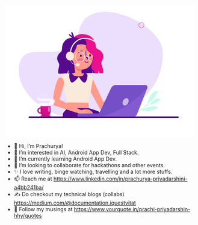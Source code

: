 <a href="https://github.com/LazyLassie/LazyLassie/blob/main/Me.gif"><img src="https://github.com/LazyLassie/LazyLassie/blob/main/Me.gif"/></a>

- 👋 Hi, I’m Prachurya!
- 👀 I’m interested in AI, Android App Dev, Full Stack.
- 🌱 I’m currently learning Android App Dev.
- 💞️ I’m looking to collaborate for hackathons and other events.
- ✨ I love writing, binge watching, travelling and a lot more stuffs.
- 📫 Reach me at https://www.linkedin.com/in/prachurya-priyadarshini-a4bb241ba/
- ✍ Do checkout my technical blogs (collabs) https://medium.com/@documentation.iquestvitat
- 🌟 Follow my musings at https://www.yourquote.in/prachi-priyadarshin-hhy/quotes


<!---
LazyLassie/LazyLassie is a ✨ special ✨ repository because its `README.md` (this file) appears on your GitHub profile.
You can click the Preview link to take a look at your changes.
--->
